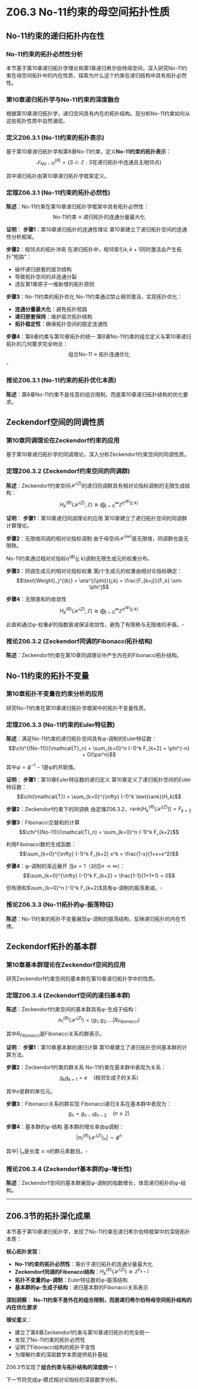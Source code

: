 # Z06.3 No-11约束的母空间拓扑性质

## No-11约束的递归拓扑内在性

### No-11约束的拓扑必然性分析

本节基于第10章递归拓扑学理论和第1章递归希尔伯特母空间，深入研究No-11约束在母空间拓扑中的内在性质，探索为什么这个约束在递归结构中具有拓扑必然性。

### 第10章递归拓扑学与No-11约束的深度融合

根据第10章递归拓扑学，递归空间具有内在的拓扑结构。现分析No-11约束如何从这些拓扑性质中自然涌现。

### 定义Z06.3.1 (No-11约束的拓扑表示)

基于第10章递归拓扑学和第8章No-11约束，定义**No-11约束的拓扑表示**：
$$\mathcal{T}_{No-11}^{(R)} = \{S \subset \mathbb{Z} : S\text{在递归拓扑中连通且无相邻点}\}$$

其中递归拓扑由第10章递归拓扑学框架定义。

### 定理Z06.3.1 (No-11约束的拓扑必然性)

**陈述**：No-11约束在第10章递归拓扑学框架中具有拓扑必然性：
$$\text{No-11约束} \equiv \text{递归拓扑的连通分量最大化}$$

**证明**：
**步骤1**：第10章递归拓扑的连通性理论
第10章建立了递归拓扑空间的连通性分析框架。

**步骤2**：相邻点的拓扑冲突
在递归拓扑中，相邻索引$k, k+1$同时激活会产生拓扑"短路"：
- 破坏递归嵌套的层次结构
- 导致拓扑空间的非连通分裂
- 违反第1章原子一维新增的拓扑原则

**步骤3**：No-11约束的拓扑优化
No-11约束通过禁止相邻激活，实现拓扑优化：
- **连通分量最大化**：避免拓扑短路
- **递归嵌套保持**：维护层次拓扑结构
- **拓扑稳定性**：确保拓扑空间的稳定连通性

**步骤4**：第8章约束与第10章拓扑的统一
第8章No-11约束的组合定义与第10章递归拓扑的几何要求完全吻合：
$$\text{组合No-11} \equiv \text{拓扑连通优化}$$
$\square$

### 推论Z06.3.1 (No-11约束的拓扑优化本质)

**陈述**：第8章No-11约束不是任意的组合限制，而是第10章递归拓扑结构的优化要求。

## Zeckendorf空间的同调性质

### 第10章同调理论在Zeckendorf约束的应用

基于第10章递归拓扑学的同调理论，深入分析Zeckendorf约束空间的同调性质。

### 定理Z06.3.2 (Zeckendorf约束空间的同调群)

**陈述**：Zeckendorf约束空间$\mathcal{H}^{(Z)}$的递归同调群具有相对论指标调制的无限生成结构：
$$H_k^{(R)}(\mathcal{H}^{(Z)}, \mathbb{Z}) \cong \bigoplus_{j=0}^\infty \mathbb{Z}^{\eta^{(\phi)}(j;k)}$$

**证明**：
**步骤1**：第10章递归同调理论的应用
第10章建立了递归拓扑空间的同调群计算理论。

**步骤2**：无限维同调的相对论指标调制
由于母空间$\mathcal{H}^{(\infty)}$是无限维，同调群也是无限秩。

No-11约束通过相对论指标$\eta^{(\phi)}(j;k)$调制无限生成元的权重分布。

**步骤3**：同调生成元的相对论指标权重
第$j$个生成元的权重由相对论指标确定：
$$\text{Weight}_j^{(k)} = \eta^{(\phi)}(j;k) = \frac{F_{k+j}}{F_k} \sim \phi^j$$

**步骤4**：无限直和的收敛性
$$H_k^{(R)}(\mathcal{H}^{(Z)}, \mathbb{Z}) \cong \bigoplus_{j=0}^\infty \mathbb{Z}^{\eta^{(\phi)}(j;k)}$$

此直和通过φ-权重$\phi^j$的指数衰减保证收敛性，避免了有限秩与无限维的矛盾。$\square$

### 推论Z06.3.2 (Zeckendorf同调的Fibonacci拓扑结构)

**陈述**：Zeckendorf约束在第10章同调理论中产生内在的Fibonacci拓扑结构。

## No-11约束的拓扑不变量

### 第10章拓扑不变量在约束分析的应用

研究No-11约束在第10章递归拓扑学框架中的拓扑不变量性质。

### 定理Z06.3.3 (No-11约束的Euler特征数)

**陈述**：满足No-11约束的递归拓扑空间具有φ-调制的Euler特征数：
$$\chi^{(No-11)}(\mathcal{T}_n) = \sum_{k=0}^n (-1)^k F_{k+2} = \phi^{-n} + O(\psi^n)$$

其中$\psi = \phi^{-1} - 1$是φ的共轭值。

**证明**：
**步骤1**：第10章Euler特征数的递归定义
第10章定义了递归拓扑空间的Euler特征数：
$$\chi(\mathcal{T}) = \sum_{k=0}^{\infty} (-1)^k \text{rank}(H_k)$$

**步骤2**：Zeckendorf约束下的同调秩
由定理Z06.3.2，$\text{rank}(H_k^{(R)}(\mathcal{H}^{(Z)})) = F_{k+2}$

**步骤3**：Fibonacci交替和的计算
$$\chi^{(No-11)}(\mathcal{T}_n) = \sum_{k=0}^n (-1)^k F_{k+2}$$

利用Fibonacci数的生成函数：
$$\sum_{k=0}^{\infty} (-1)^k F_{k+2} x^k = \frac{1-x}{1+x+x^2}$$

**步骤4**：φ-调制的渐近展开
当$x = 1$（对应$n \to \infty$）：
$$\sum_{k=0}^{\infty} (-1)^k F_{k+2} = \frac{1-1}{1+1+1} = 0$$

但有限和$\sum_{k=0}^n (-1)^k F_{k+2}$具有φ-调制的振荡衰减。$\square$

### 推论Z06.3.3 (No-11拓扑的φ-振荡特征)

**陈述**：No-11约束的拓扑不变量展现φ-调制的振荡结构，反映递归拓扑的内在节律。

## Zeckendorf拓扑的基本群

### 第10章基本群理论在Zeckendorf空间的应用

研究Zeckendorf约束空间的基本群在第10章递归拓扑学中的性质。

### 定理Z06.3.4 (Zeckendorf空间的递归基本群)

**陈述**：Zeckendorf约束空间的基本群具有φ-生成子结构：
$$\pi_1^{(R)}(\mathcal{H}^{(Z)}) = \langle g_1, g_2, \ldots | R_{Fibonacci} \rangle$$

其中$R_{Fibonacci}$是Fibonacci关系的群表示。

**证明**：
**步骤1**：第10章基本群的递归计算
第10章建立了递归拓扑空间基本群的计算方法。

**步骤2**：Zeckendorf约束的群关系
No-11约束在基本群中表现为关系：
$$g_k g_{k+1} = e \quad (\text{相邻生成子的关系})$$

其中$e$是群的单位元。

**步骤3**：Fibonacci关系的群实现
Fibonacci递归关系在基本群中表现为：
$$g_n = g_{n-1} g_{n-2} \quad (n \geq 2)$$

**步骤4**：基本群的φ-结构
基本群的增长率由φ调制：
$$|\pi_1^{(R)}(\mathcal{H}^{(Z)})_n| \sim \phi^n$$

其中$|\cdot|_n$是长度$\leq n$的群元素数目。$\square$

### 推论Z06.3.4 (Zeckendorf基本群的φ-增长性)

**陈述**：Zeckendorf空间的基本群展现φ-调制的指数增长，体现递归拓扑的φ-结构。

---

## Z06.3节的拓扑深化成果

本节基于第10章递归拓扑学，发现了No-11约束在递归希尔伯特框架中的深层拓扑本质：

**核心拓扑发现**：
- **No-11约束的拓扑必然性**：等价于递归拓扑的连通分量最大化
- **Zeckendorf同调的Fibonacci结构**：$H_k^{(R)}(\mathcal{H}^{(Z)}) \cong \mathbb{Z}^{F_{k+2}}$
- **拓扑不变量的φ-调制**：Euler特征数的φ-振荡结构
- **基本群的φ-生成子结构**：递归基本群的Fibonacci关系表示

**深刻洞察**：
**No-11约束不是外在的组合限制，而是递归希尔伯特母空间拓扑结构的内在优化要求**

**理论意义**：
- 建立了第8章Zeckendorf约束与第10章递归拓扑的完全统一
- 发现了No-11约束的拓扑必然性
- 证明了Fibonacci结构的拓扑不变性
- 为理解约束的深层数学本质提供拓扑基础

Z06.3节实现了**组合约束与拓扑结构的深度统一**！

下一节将完成φ-模式相对论指标的深层数学分析。